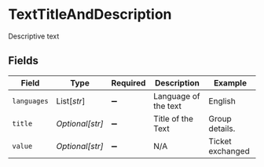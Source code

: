 # TextTitleAndDescription

Descriptive text


## Fields

| Field                | Type                 | Required             | Description          | Example              |
| -------------------- | -------------------- | -------------------- | -------------------- | -------------------- |
| `languages`          | List[*str*]          | :heavy_minus_sign:   | Language of the text | English              |
| `title`              | *Optional[str]*      | :heavy_minus_sign:   | Title of the Text    | Group details.       |
| `value`              | *Optional[str]*      | :heavy_minus_sign:   | N/A                  | Ticket exchanged     |